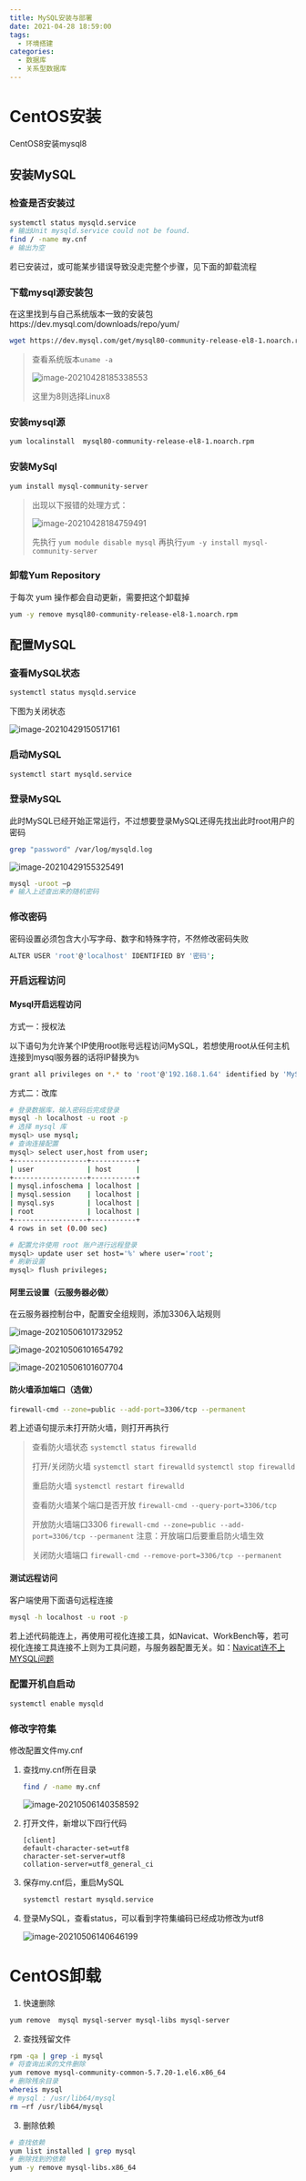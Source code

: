```yaml
---
title: MySQL安装与部署
date: 2021-04-28 18:59:00
tags: 
  - 环境搭建
categories:
  - 数据库
  - 关系型数据库
---
```


# CentOS安装

CentOS8安装mysql8

## 安装MySQL

### 检查是否安装过

```bash
systemctl status mysqld.service
# 输出Unit mysqld.service could not be found.
find / -name my.cnf
# 输出为空
```

若已安装过，或可能某步错误导致没走完整个步骤，见下面的卸载流程



### 下载mysql源安装包

在这里找到与自己系统版本一致的安装包https://dev.mysql.com/downloads/repo/yum/

```bash
wget https://dev.mysql.com/get/mysql80-community-release-el8-1.noarch.rpm
```

> 查看系统版本`uname -a`
>
> ![image-20210428185338553](MySQL安装与部署/image-20210428185338553.png)
>
> 这里为8则选择Linux8



### 安装mysql源

```bash
yum localinstall  mysql80-community-release-el8-1.noarch.rpm
```

### 安装MySql

```bash
yum install mysql-community-server
```

> 出现以下报错的处理方式：
>
> ![image-20210428184759491](MySQL安装与部署/image-20210428184759491.png)
>
> 先执行 `yum module disable mysql`
> 再执行`yum -y install mysql-community-server`

### 卸载Yum Repository

于每次 yum 操作都会自动更新，需要把这个卸载掉

```bash
yum -y remove mysql80-community-release-el8-1.noarch.rpm
```

## 配置MySQL

### 查看MySQL状态

```bash
systemctl status mysqld.service
```

下图为关闭状态

![image-20210429150517161](MySQL安装与部署/image-20210429150517161.png)

### 启动MySQL

```bash
systemctl start mysqld.service
```

### 登录MySQL

此时MySQL已经开始正常运行，不过想要登录MySQL还得先找出此时root用户的密码

```bash
grep "password" /var/log/mysqld.log
```

![image-20210429155325491](MySQL安装与部署/image-20210429155325491.png)

```bash
mysql -uroot –p  
# 输入上述查出来的随机密码
```

### 修改密码

密码设置必须包含大小写字母、数字和特殊字符，不然修改密码失败

```bash
ALTER USER 'root'@'localhost' IDENTIFIED BY '密码';
```

### 开启远程访问

#### Mysql开启远程访问

方式一：授权法

以下语句为允许某个IP使用root账号远程访问MySQL，若想使用root从任何主机连接到mysql服务器的话将IP替换为`%`

```bash
grant all privileges on *.* to 'root'@'192.168.1.64' identified by 'MySQL%57' with grant option;
```

方式二：改库

```bash
# 登录数据库，输入密码后完成登录
mysql -h localhost -u root -p 
# 选择 mysql 库
mysql> use mysql;
# 查询连接配置
mysql> select user,host from user; 
+------------------+-----------+
| user             | host      |
+------------------+-----------+
| mysql.infoschema | localhost |
| mysql.session    | localhost |
| mysql.sys        | localhost |
| root             | localhost |
+------------------+-----------+
4 rows in set (0.00 sec)

# 配置允许使用 root 账户进行远程登录
mysql> update user set host='%' where user='root';
# 刷新设置
mysql> flush privileges; 
```



#### 阿里云设置（云服务器必做）

在云服务器控制台中，配置安全组规则，添加3306入站规则

![image-20210506101732952](MySQL安装与部署/image-20210506101732952.png)

![image-20210506101654792](MySQL安装与部署/image-20210506101654792.png)

![image-20210506101607704](MySQL安装与部署/image-20210506101607704.png)

#### 防火墙添加端口（选做）

```bash
firewall-cmd --zone=public --add-port=3306/tcp --permanent
```

若上述语句提示未打开防火墙，则打开再执行

> 查看防火墙状态
>`systemctl status firewalld`
> 
> 打开/关闭防火墙
>`systemctl start firewalld`
> `systemctl stop firewalld`
> 
> 重启防火墙
>`systemctl restart firewalld`
> 
> 查看防火墙某个端口是否开放
>`firewall-cmd --query-port=3306/tcp`
> 
> 开放防火墙端口3306
>`firewall-cmd --zone=public --add-port=3306/tcp --permanent`
> 注意：开放端口后要重启防火墙生效
> 
> 关闭防火墙端口
>`firewall-cmd --remove-port=3306/tcp --permanent`

#### 测试远程访问

客户端使用下面语句远程连接

```bash
mysql -h localhost -u root -p 
```

若上述代码能连上，再使用可视化连接工具，如Navicat、WorkBench等，若可视化连接工具连接不上则为工具问题，与服务器配置无关。如：[Navicat连不上MYSQL问题](https://blog.csdn.net/CliffordR/article/details/89598087?ops_request_misc=%257B%2522request%255Fid%2522%253A%2522162026866116780255299561%2522%252C%2522scm%2522%253A%252220140713.130102334..%2522%257D&request_id=162026866116780255299561&biz_id=0&utm_medium=distribute.pc_search_result.none-task-blog-2~all~sobaiduend~default-1-89598087.nonecase&utm_term=navicat+mysql8)

### 配置开机自启动

```bash
systemctl enable mysqld
```

### 修改字符集

修改配置文件my.cnf

1. 查找my.cnf所在目录
   
   ```bash
   find / -name my.cnf
   ```

   ![image-20210506140358592](MySQL安装与部署/image-20210506140358592.png)

2. 打开文件，新增以下四行代码

   ```
   [client]
   default-character-set=utf8
   character-set-server=utf8
   collation-server=utf8_general_ci
   ```

3. 保存my.cnf后，重启MySQL

   ```bash
   systemctl restart mysqld.service
   ```

4. 登录MySQL，查看status，可以看到字符集编码已经成功修改为utf8

   ![image-20210506140646199](MySQL安装与部署/image-20210506140646199.png)

# CentOS卸载

1. 快速删除

```bash
yum remove  mysql mysql-server mysql-libs mysql-server
```

2. 查找残留文件

```bash
rpm -qa | grep -i mysql
# 将查询出来的文件删除
yum remove mysql-community-common-5.7.20-1.el6.x86_64
# 删除残余目录
whereis mysql
# mysql : /usr/lib64/mysql
rm –rf /usr/lib64/mysql
```

3. 删除依赖

```bash
# 查找依赖 
yum list installed | grep mysql
# 删除找到的依赖
yum -y remove mysql-libs.x86_64
```



